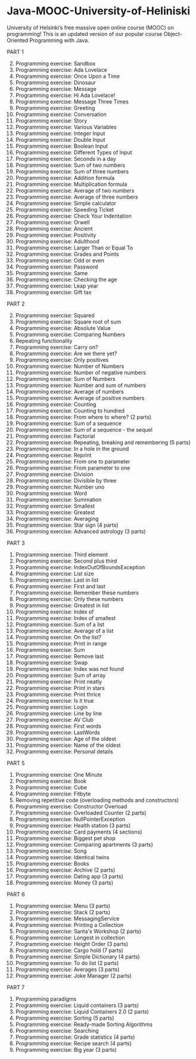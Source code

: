 # Java-MOOC-University-of-Heliniski

University of Helsinki’s free massive open online course (MOOC) on programming! This is an updated version of our popular course Object-Oriented Programming with Java.

PART 1

2. Programming exercise: Sandbox
1. Programming exercise: Ada Lovelace
2. Programming exercise: Once Upon a Time
3. Programming exercise: Dinosaur
1. Programming exercise: Message
2. Programming exercise: Hi Ada Lovelace!
3. Programming exercise: Message Three Times
4. Programming exercise: Greeting
5. Programming exercise: Conversation
6. Programming exercise: Story
2. Programming exercise: Various Variables
3. Programming exercise: Integer Input
4. Programming exercise: Double Input
5. Programming exercise: Boolean Input
6. Programming exercise: Different Types of Input
1. Programming exercise: Seconds in a day
4. Programming exercise: Sum of two numbers
5. Programming exercise: Sum of three numbers
6. Programming exercise: Addition formula
7. Programming exercise: Multiplication formula
8. Programming exercise: Average of two numbers
9. Programming exercise: Average of three numbers
11. Programming exercise: Simple calculator
1. Programming exercise: Speeding Ticket
2. Programming exercise: Check Your Indentation
3. Programming exercise: Orwell
4. Programming exercise: Ancient
5. Programming exercise: Positivity
6. Programming exercise: Adulthood
7. Programming exercise: Larger Than or Equal To
8. Programming exercise: Grades and Points
9. Programming exercise: Odd or even
10. Programming exercise: Password
11. Programming exercise: Same
12. Programming exercise: Checking the age
13. Programming exercise: Leap year
14. Programming exercise: Gift tax


PART 2
 
2. Programming exercise: Squared
3. Programming exercise: Square root of sum
5. Programming exercise: Absolute Value
6. Programming exercise: Comparing Numbers
2. Repeating functionality
1. Programming exercise: Carry on?
2. Programming exercise: Are we there yet?
4. Programming exercise: Only positives
5. Programming exercise: Number of Numbers
6. Programming exercise: Number of negative numbers
7. Programming exercise: Sum of Numbers
8. Programming exercise: Number and sum of numbers
9. Programming exercise: Average of numbers
10. Programming exercise: Average of positive numbers
2. Programming exercise: Counting
3. Programming exercise: Counting to hundred
4. Programming exercise: From where to where? (2 parts)
5. Programming exercise: Sum of a sequence
6. Programming exercise: Sum of a sequence - the sequel
7. Programming exercise: Factorial
8. Programming exercise: Repeating, breaking and remembering (5 parts)
1. Programming exercise: In a hole in the ground
2. Programming exercise: Reprint
4. Programming exercise: From one to parameter
5. Programming exercise: From parameter to one
6. Programming exercise: Division
7. Programming exercise: Divisible by three
9. Programming exercise: Number uno
10. Programming exercise: Word
13. Programming exercise: Summation
14. Programming exercise: Smallest
15. Programming exercise: Greatest
16. Programming exercise: Averaging
17. Programming exercise: Star sign (4 parts)
18. Programming exercise: Advanced astrology (3 parts)

PART 3

1. Programming exercise: Third element
2. Programming exercise: Second plus third
3. Programming exercise: IndexOutOfBoundsException
5. Programming exercise: List size
6. Programming exercise: Last in list
7. Programming exercise: First and last
8. Programming exercise: Remember these numbers
9. Programming exercise: Only these numbers
10. Programming exercise: Greatest in list
11. Programming exercise: Index of
12. Programming exercise: Index of smallest
13. Programming exercise: Sum of a list
14. Programming exercise: Average of a list
17. Programming exercise: On the list?
18. Programming exercise: Print in range
19. Programming exercise: Sum
20. Programming exercise: Remove last
2. Programming exercise: Swap
3. Programming exercise: Index was not found
4. Programming exercise: Sum of array
5. Programming exercise: Print neatly
6. Programming exercise: Print in stars
1. Programming exercise: Print thrice
2. Programming exercise: Is it true
3. Programming exercise: Login
4. Programming exercise: Line by line
5. Programming exercise: AV Club
6. Programming exercise: First words
7. Programming exercise: LastWords
8. Programming exercise: Age of the oldest
9. Programming exercise: Name of the oldest
10. Programming exercise: Personal details


PART 5
1. Programming exercise: One Minute
2. Programming exercise: Book
3. Programming exercise: Cube
4. Programming exercise: Fitbyte
2. Removing repetitive code (overloading methods and constructors)
2. Programming exercise: Constructor Overload
4. Programming exercise: Overloaded Counter (2 parts)
1. Programming exercise: NullPointerException
2. Programming exercise: Health station (3 parts)
3. Programming exercise: Card payments (4 sections)
4. Programming exercise: Biggest pet shop
5. Programming exercise: Comparing apartments (3 parts)
6. Programming exercise: Song
7. Programming exercise: Identical twins
8. Programming exercise: Books
9. Programming exercise: Archive (2 parts)
10. Programming exercise: Dating app (3 parts)
11. Programming exercise: Money (3 parts)

PART 6

1. Programming exercise: Menu (3 parts)
2. Programming exercise: Stack (2 parts)
3. Programming exercise: MessagingService
4. Programming exercise: Printing a Collection
5. Programming exercise: Santa's Workshop (2 parts)
6. Programming exercise: Longest in collection
7. Programming exercise: Height Order (3 parts)
8. Programming exercise: Cargo hold (7 parts)
1. Programming exercise: Simple Dictionary (4 parts)
2. Programming exercise: To do list (2 parts)
3. Programming exercise: Averages (3 parts)
4. Programming exercise: Joke Manager (2 parts)

PART 7

1. Programming paradigms
1. Programming exercise: Liquid containers (3 parts)
2. Programming exercise: Liquid Containers 2.0 (2 parts)
1. Programming exercise: Sorting (5 parts)
2. Programming exercise: Ready-made Sorting Algorithms
3. Programming exercise: Searching
1. Programming exercise: Grade statistics (4 parts)
2. Programming exercise: Recipe search (4 parts)
3. Programming exercise: Big year (3 parts)


